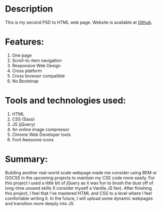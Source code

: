 # Description

This is my second PSD to HTML web page. Website is available at [Github](https://gintasp.github.io/power-website/). 

# Features:

1. One page
2. Scroll-to-item navigation
3. Responsive Web Design
4. Cross platform
5. Cross browser compatible
6. No Bootstrap

# Tools and technologies used:
1. HTML
2. CSS (Sass)
3. JS (jQuery)
4. An online image compressor
5. Chrome Web Developer tools
6. Font Awesome icons

# Summary:

Building another real-world scale webpage made me consider using BEM or OOCSS in the upcoming projects to maintain my CSS code more easily. For this project I used a little bit of jQuery as it was fun to brush the dust off of long-time unused skills (I consider myself a Vanilla JS fan). After finishing this project, I feel that I've mastered HTML and CSS to a level where I feel comfortable writing it. In the future, I will upload some dynamic webpages and transition more deeply into JS.